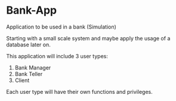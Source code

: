 # Bank-App
Application to be used in a bank (Simulation)

Starting with a small scale system and maybe apply the usage of a database later on.

This application will include 3 user types:
 1. Bank Manager
 2. Bank Teller
 3. Client
 
Each user type will have their own functions and privileges.
